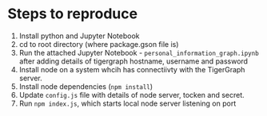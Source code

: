 # Steps to reproduce
1. Install python and Jupyter Notebook
2. cd to root directory (where package.gson file is)
3. Run the attached Jupyter Notebook - `personal_information_graph.ipynb` after adding details of tigergraph hostname, username and password
4. Install node on a system whcih has connectiivty with the TigerGraph server.
5. Install node dependencies (`npm install`)
6. Update `config.js` file with details of node server, tocken and secret.
7. Run `npm index.js`, which starts local node server listening on port 

